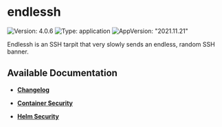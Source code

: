 # endlessh

![Version: 4.0.6](https://img.shields.io/badge/Version-4.0.6-informational?style=flat-square) ![Type: application](https://img.shields.io/badge/Type-application-informational?style=flat-square) ![AppVersion: "2021.11.21"](https://img.shields.io/badge/AppVersion-"2021.11.21"-informational?style=flat-square)

Endlessh is an SSH tarpit that very slowly sends an endless, random SSH banner.

## Available Documentation

- [**Changelog**](CHANGELOG)

- [**Container Security**](container-security)

- [**Helm Security**](helm-security)

